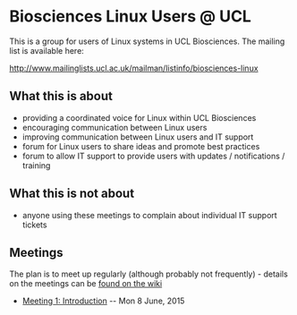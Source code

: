 
# Biosciences Linux Users @ UCL

This is a group for users of Linux systems in UCL Biosciences. The mailing list is available here:

http://www.mailinglists.ucl.ac.uk/mailman/listinfo/biosciences-linux

## What this is about

 - providing a coordinated voice for Linux within UCL Biosciences
 - encouraging communication between Linux users
 - improving communication between Linux users and IT support
 - forum for Linux users to share ideas and promote best practices
 - forum to allow IT support to provide users with updates / notifications / training

## What this is not about

 - anyone using these meetings to complain about individual IT support tickets

## Meetings

The plan is to meet up regularly (although probably not frequently) - details on the meetings can be [found on the wiki](https://github.com/sillitoe/ucl-biosciences-linux-users/wiki/All-Meetings)

* [Meeting 1: Introduction](Meeting-1) -- Mon 8 June, 2015 
